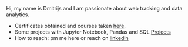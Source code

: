 Hi, my name is Dmitrijs and I am passionate about web tracking and data analytics.
-  Certificates obtained and courses taken [here](https://github.com/dgizdevans/dgizdevans/blob/main/edu.md).
-  Some projects with Jupyter Notebook, Pandas and SQL [Projects](https://github.com/dgizdevans/datacamp/blob/main/README.md) 
-  How to reach: pm me here or reach on [linkedin](https://www.linkedin.com/in/gizdevans/)
